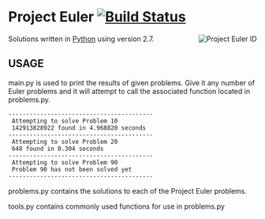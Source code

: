 # Project Euler [![Build Status](https://travis-ci.org/movery/Project-Euler.svg?branch=master)](https://travis-ci.org/movery/Project-Euler)

<a href="https://projecteuler.net/archives">
<img src="https://projecteuler.net/profile/movery.png"
 title="Project Euler ID" align="right" />
</a>

Solutions written in [Python](http://python.org) using version 2.7.

## USAGE

main.py is used to print the results of given problems. Give it any number of
Euler problems and it will attempt to call the associated function located in
problems.py.

```
-----------------------------------------
 Attempting to solve Problem 10
 142913828922 found in 4.968820 seconds
-----------------------------------------
 Attempting to solve Problem 20
 648 found in 0.304 seconds
-----------------------------------------
 Attempting to solve Problem 90
 Problem 90 has not been solved yet
-----------------------------------------
```

problems.py contains the solutions to each of the Project Euler problems.

tools.py contains commonly used functions for use in problems.py
